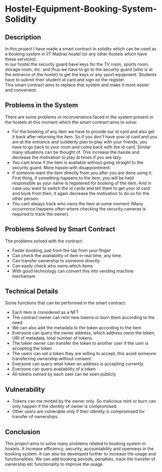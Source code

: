 # Hostel-Equipment-Booking-System-Solidity
## Description
In this project I have made a smart contract in solidity which can be used as a
booking system in IIT Madras hostel (or any other hostels which have these
services).
<br />
In our hostel the security guard have keys for the TV room, sports room, storage
room, etc. and thus we have to go to the security guard (who is at the entrance of
the hostel) to get the keys or any sport equipment. Students have to submit their
student id card and sign on the register.
<br />
This smart contract aims to replace that system and make it more easier and
convenient.

## Problems in the System
There are some problems or inconvenience faced in the system present in the
hostels at this moment which the smart contract aims to solve:
- For the booking of any item we have to provide our id card and also get it back
after returning the item. So if you don't have your id card and you are at the
entrance and suddenly plan to play with your friends, you have to go back to
your room and come back with the id card. Similar many situations can be
thought of. This increase the hassle and decrease the motivation to play at times
if you are lazy.
- You cant know if the item is available without going straight to the security guard.
More hassle with disappointment.
- If someone want the item directly from you after you are done using it. First
thing, if something happens to the item, you will be held responsible as your
name is registered for booking of the item. And in case you want to switch the id
cards and tell them to get your id card and book from their, it again decrease the
motivation to do so for the other person.
- You cant always track who owns the item at some moment (Many occurrence
happens often where checking the security cameras is required to track the
owner).

## Problems Solved by Smart Contract
The problems solved with the contract:
- Faster booking, just from the tap from your finger
- Can check the availability of item in real time, any time.
- Can transfer ownership to someone directly
- Can easily check who owns which items
- With good technology can convert this into vending machine mechanism

## Technical Details
Some functions that can be performed in the smart contract:
- Each item is considered as a NFT
- The contract owner can mint new tokens or burn them according to the need
- We can also add the metadata to the token according to the item
- Everyone can query the owner address, which address owns the token, URI of metadata, total number of tokens.
- The token owner can transfer the token to another user if the user is accepting the token
- The users can set a token they are willing to accept, this avoid someone transferring ownership without consent
- Everyone can query what token an address is accepting currently.
- Everyone can query availability of a token
- All tokens owned by each user can be seen publicly

## Vulnerability
- Tokens can me minted by the owner only. So malicious mint or burn can only happen if the identity of owner is compromised.
- Other users are vulnerable only if their identity is compromised for transfer of ownerships.

## Conclusion
This project aims to solve many problems related to booking system in hostels. It
increase efficiency, security, accountability and openness in the booking system. It
can also be developed further to increase the usage and functionalities. We can add
booking periods, penalties, track the transfer of ownership etc functionality to
improve the usage.
